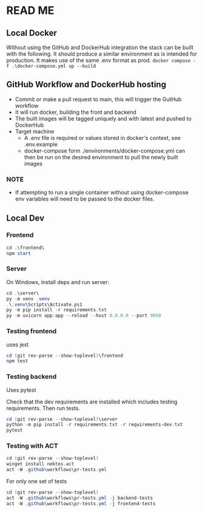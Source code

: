 # READ ME

## Local Docker

Without using the GitHub and DockerHub integration the stack can be built with the following. It should produce a similar environment as is intended for production. It makes use of the same .env format as prod.
`docker compose -f .\docker-compose.yml up --build`

## GitHub Workflow and DockerHub hosting

- Commit or make a pull request to main, this will trigger the GutHub workflow
- It will run docker, building the front and backend
- The built images will be tagged uniquely and with latest and pushed to DockerHub
- Target machine
  - A .env file is required or values stored in docker's context, see .env.example
  - docker-compose form ./environments/docker-compose.yml can then be run on the desired environment to pull the newly built images

### NOTE
  
- If attempting to run a single container without using docker-compose env variables will need to be passed to the docker files.

## Local Dev

### Frontend

```powershell
cd .\frontend\
npm start
```

### Server

On Windows, install deps and run server:

```powershell
cd .\server\
py -m venv .venv
.\.venv\Scripts\Activate.ps1
py -m pip install -r requirements.txt
py -m uvicorn app:app --reload --host 0.0.0.0 --port 9050
```

### Testing frontend

uses jest

```powershell
cd (git rev-parse --show-toplevel)\frontend
npm test
```

### Testing backend

Uses pytest

Check that the dev requirements are installed which includes testing requirements. Then run tests.

```powershell
cd (git rev-parse --show-toplevel)\server
python -m pip install -r requirements.txt -r requirements-dev.txt
pytest
```

### Testing with ACT

```powershell
cd (git rev-parse --show-toplevel)
winget install nektos.act
act -W .github\workflows\pr-tests.yml
```

For only one set of tests

```powershell
cd (git rev-parse --show-toplevel)
act -W .github\workflows\pr-tests.yml -j backend-tests
act -W .github\workflows\pr-tests.yml -j frontend-tests
```
